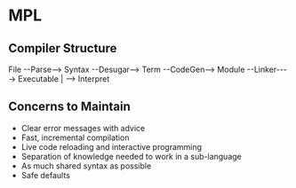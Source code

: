 # MPL

## Compiler Structure

File --Parse--> Syntax --Desugar--> Term --CodeGen--> Module --Linker----> Executable
                                                                      |
                                                                       --> Interpret

## Concerns to Maintain

* Clear error messages with advice
* Fast, incremental compilation
* Live code reloading and interactive programming
* Separation of knowledge needed to work in a sub-language
* As much shared syntax as possible
* Safe defaults
